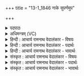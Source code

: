 +++
title = "13-1_1846 नाके सुपर्णमुप"

+++
<details><summary>पदपाठः</summary>

ना꣡के꣢꣯। सु꣣पर्ण꣢म्। सु꣣। पर्ण꣢म्। उ꣡प꣢꣯। यत्। प꣡त꣢꣯न्तम्। हृ꣣दा꣢। वे꣡न꣢꣯न्तः। अ꣣भ्य꣡चक्षत। अ꣣भि। अ꣣च꣢꣯क्षत। त्वा꣣। हि꣡र꣢꣯ण्यपक्षम्। हि꣡र꣢꣯ण्य। प꣣क्षम्। व꣡रु꣢꣯ण्स्य। दू꣣त꣢म्। य꣣म꣡स्य꣢। यो꣡नौ꣢꣯। श꣣कुन꣢म्। भु꣣रण्यु꣢म्। १८४६।
</details>

<details><summary>अधिमन्त्रम् (VC)</summary>

- वेनः
- वेनो भार्गवः
- त्रिष्टुप्
- धैवतः
</details>

<details><summary>हिन्दी : आचार्य रामनाथ वेदालंकार - विषयः</summary>

प्रथम ऋचा पूर्वार्चिक में ३२० क्रमाङ्क पर सूर्य के दृष्टान्त से परमात्मा के विषय में व्याख्यात हो चुकी है। यहाँ जीवात्मा का विषय कहते हैं।
</details>

<details><summary>हिन्दी : आचार्य रामनाथ वेदालंकार - पदार्थः</summary>

पदार्थान्वयभाषाः -  हे वेन ! हे परमेश्वर की कामना करनेवाले जीवात्मन् ! (हिरण्यपक्षम्) ज्ञान-कर्म-रूप सुनहरे पंखोंवाले, (वरुणस्य दूतम्) वरणीय मन को सन्मार्ग पर प्रेरित करनेवाले, (यमस्य) नियन्ता प्राण के (योनौ) देहरूप घर में (शकुनम्) शक्ति से शोभित, (भुरण्युम्) देह के धारक-पोषक, (सुपर्णम्) अष्टाङ्गयोग-रूप शुभ पंखों से युक्त तथा (नाके) मोक्ष के निमित्त (उपपतन्तम्) प्रयत्नशील (त्वा) तुझे (यत्) जब (अभ्यचक्षत) प्रभु-प्रेमी लोग देखते हैं,तब वे (हृदा) हृदय से (वेनन्तः) तुमसे प्रेम करने लगते हैं ॥१॥
</details>

<details><summary>हिन्दी : आचार्य रामनाथ वेदालंकार - भावार्थः</summary>

भावार्थभाषाः -  देह के अधिष्ठाता जीवात्मा की जब अध्यात्म-मार्ग में रूचि हो जाती है,तब वह अष्टाङ्गयोग के अभ्यास से मोक्ष पा सकता है ॥१॥
</details>

<details><summary>संस्कृत : आचार्य रामनाथ वेदालंकार - विषयः</summary>

तत्र प्रथमा ऋक् पूर्वार्चिके ३२० क्रमाङ्के सूर्यदृष्टान्तेन परमात्मविषये व्याख्याता। अत्र जीवात्मविषय उच्यते।
</details>

<details><summary>संस्कृत : आचार्य रामनाथ वेदालंकार - पदार्थः</summary>

पदार्थान्वयभाषाः -  हे वेन ! हे परमेशकामनामय जीवात्मन् ! (हिरण्यपक्षम्) ज्ञानकर्मरूपस्वर्णिमपक्षयुक्तम्, (वरुणस्य दूतम्) वरणीयस्य मनसः सन्मार्गे प्रेरकम्।[दु गतौ,भ्वादिः,‘दुतनिभ्यां दीर्घश्च’ उ० ३।९० इति क्तः प्रत्ययो धातोर्दीर्घश्च।] (यमस्य) नियन्तुः प्राणस्य (योनौ) गृहे, (देहे) इत्यर्थः (शकुनम्) शक्तिशालिनम्।[शक्लृ शक्तौ स्वादिः,‘शकेरुनोन्तोन्त्युनयः’ उ० ३।४९ इति उनप्रत्ययः।] (भुरण्युम्) देहस्य धारयितारं पोषकं च।[भुरण धारणपोषणयोः,कण्ड्वादिः,ततो बाहुलकादौणादिको युच् प्रत्ययः।] (सुपर्णम्) अष्टाङ्गयोगरूप-शुभपर्णोपेतम्,नाके मोक्षनिमित्ते(उप पतन्तम्) प्रयतमानम् (त्वा) त्वाम् (यत्) यदा (अभ्यचक्षत) प्रभुप्रेमिणः पश्यन्ति,तदा ते (हृदा) हृदयेन (वेनन्तः) त्वां कामयमानाः जायन्ते ॥१॥
</details>

<details><summary>संस्कृत : आचार्य रामनाथ वेदालंकार - भावार्थः</summary>

भावार्थभाषाः -  देहाधिष्ठाता जीवात्माऽध्यात्मरुचिः सन्नष्टाङ्गयोगाभ्यासेन मोक्षमधिगन्तुं प्रभवति ॥१॥
</details>